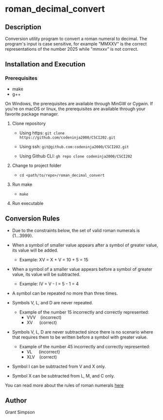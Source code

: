 # roman_decimal_convert

## Description
Conversion utility program to convert a roman numeral to decimal. The program's input is
case sensitive, for example "MMXXV" is the correct representations of the number 2025 while "mmxxv" is not correct.


## Installation and Execution

### Prerequisites
- make 
- g++ 

On Windows, the prerequisites are available through MinGW or Cygwin. If you're on macOS or linux, the prerequisites are available through your favorite package manager.

1. Clone repository

     - Using https: `git clone https://github.com/codeninja2000/CSCI202.git`

     - Using ssh: `git@github.com:codeninja2000/CSCI202.git`

     - Using Github CLI: `gh repo clone codeninja2000/CSCI202`

2. Change to project folder
     - `cd <path/to/repo>/roman_decimal_convert`

3. Run make
     - `make`

4. Run executable


## Conversion Rules
- Due to the constraints below, the set of valid roman numerals is {1...3999}.
- When a symbol of smaller value appears after a symbol of greater value, its value will be added.
  - Example: XV = X + V = 10 + 5 = 15

- When a symbol of a smaller value appears before a symbol of greater value, its value will be subtracted.
  - Example: IV = V - I = 5 - 1 = 4

- A symbol can be repeated no more than three times.

- Symbols V, L, and D are never repeated.
  - Example of the number 15 incorrectly and correctly represented:
    - VVV &ensp; (incorrect)
    - XV &emsp; (correct)

- Symbols V, L, D are never subtracted since there is no scenario where that requires them to be written before a symbol with greater value.
  - Example of the number 45 incorrectly and correctly represented:
    - VL &emsp; (incorrect)
    - XLV &ensp; (correct)

- Symbol I can be subtracted from V and X only.

- Symbol X can be subtracted from L, M, and C only.

You can read more about the rules of roman numerals [here](https://www.cuemath.com/numbers/roman-numerals/)
## Author
Grant Simpson
